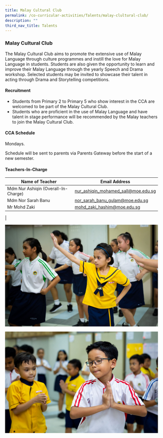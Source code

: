 ```yaml
---
title: Malay Cultural Club
permalink: /co-curricular-activities/Talents/malay-clultural-club/
description: ""
third_nav_title: Talents
---
```

### Malay Cultural Club
The Malay Cultural Club aims to promote the extensive use of Malay Language through culture programmes and instill the love for Malay Language in students. Students are also given the opportunity to learn and improve their Malay Language through the yearly Speech and Drama workshop. Selected students may be invited to showcase their talent in acting through Drama and Storytelling competitions.

#### Recruitment
*   Students from Primary 2 to Primary 5 who show interest in the CCA are welcomed to be part of the Malay Cultural Club.
*   Students who are proficient in the use of Malay Language and have talent in stage performance will be recommended by the Malay teachers to join the Malay Cultural Club.

#### CCA Schedule
Mondays.

Schedule will be sent to parents via Parents Gateway before the start of a new semester.

#### Teachers-In-Charge

| Name of Teacher | Email Address |
|---|---|
| Mdm Nur Ashiqin (Overall-In-Charge) | [nur_ashiqin_mohamed_sall@moe.edu.sg](nur_ashiqin_mohamed_sall@moe.edu.sg) |
| Mdm Nor Sarah Banu | [nor_sarah_banu_gulam@moe.edu.sg](nor_sarah_banu_gulam@moe.edu.sg) |
| Mr Mohd Zaki | [mohd_zaki_hashim@moe.edu.sg](mohd_zaki_hashim@moe.edu.sg) |
|

![](/images/malay%20cultural%20club%201.jpg)

![](/images/malay%20cultural%20club%202.jpg)